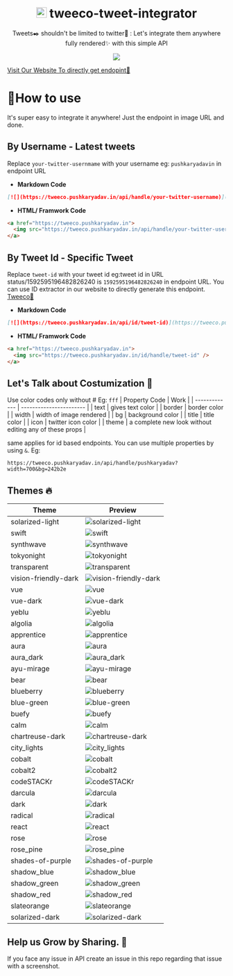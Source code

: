 <div align="center"> 
 <h1> <img src="https://tweeco.pushkaryadav.in/images/tweeco_logo.png" height="24px" /> tweeco-tweet-integrator </h1>
  <p>Tweets✒️ shouldn't be limited to twitter🐧 : Let's integrate them anywhere fully rendered✨ with this simple API </p>
  <img src="https://tweeco.pushkaryadav.in/api/id/1635154270780788741" />
</div>

[Visit Our Website To directly get endopint🚀](https://tweeco.pushkaryadav.in)

# 🤔How to use

It's super easy to integrate it anywhere! Just the endpoint in image URL and done.

## By Username - Latest tweets

Replace `your-twitter-usernmame` with your username eg: `pushkaryadavin` in endpoint URL

- **Markdown Code**

```markdown
[![](https://tweeco.pushkaryadav.in/api/handle/your-twitter-username)](https://tweeco.pushkaryadav.in)
```

- **HTML/ Framwork Code**

```html
<a href="https://tweeco.pushkaryadav.in">
  <img src="https://tweeco.pushkaryadav.in/api/handle/your-twitter-username" />
</a>
```

## By Tweet Id - Specific Tweet

Replace `tweet-id` with your tweet id eg:tweet id in URL status/1592595196482826240 is `1592595196482826240` in endpoint URL. You can use ID extractor in our website to directly generate this endpoint. [Tweeco🚀](https://tweeco.pushkaryadav.in)

- **Markdown Code**

```markdown
[![](https://tweeco.pushkaryadav.in/api/id/tweet-id)](https://tweeco.pushkaryadav.in)
```

- **HTML/ Framwork Code**

```html
<a href="https://tweeco.pushkaryadav.in">
  <img src="https://tweeco.pushkaryadav.in/id/handle/tweet-id" />
</a>
```

## Let's Talk about Costumization 🌟

Use color codes only without # Eg: `fff`
| Property Code | Work |
| ------------- | ----------------------- |
| text | gives text color |
| border | border color |
| width | width of image rendered |
| bg | background color |
| title | title color |
| icon | twitter icon color |
| theme | a complete new look without editing any of these props |

same applies for id based endpoints. You can use multiple properties by using `&`. Eg:

```
https://tweeco.pushkaryadav.in/api/handle/pushkaryadav?width=700&bg=242b2e
```

## Themes 🔥

| Theme                | Preview                                                                     |
| -------------------- | --------------------------------------------------------------------------- |
| solarized-light | ![solarized-light](https://github.com/pushkarydv/readme-tweets/assets/96358784/e5d39289-017b-4fa2-93bf-c5bc261573f6) |
| swift | ![swift](https://github.com/pushkarydv/readme-tweets/assets/96358784/fd08c3d5-616d-4054-a9cf-aec2e72327cf) |
| synthwave | ![synthwave](https://github.com/pushkarydv/readme-tweets/assets/96358784/c162977f-2967-4e7c-bbdc-e5c2425a5441) |
| tokyonight | ![tokyonight](https://github.com/pushkarydv/readme-tweets/assets/96358784/88944d67-62bd-4b30-bcd6-1072deeb5236) |
| transparent | ![transparent](https://github.com/pushkarydv/readme-tweets/assets/96358784/9209db29-83fd-4b38-bd1b-68e8485a0f5f) |
| vision-friendly-dark | ![vision-friendly-dark](https://github.com/pushkarydv/readme-tweets/assets/96358784/8f8553a3-03ee-4955-a60c-f6f5102e0e2d) |
| vue | ![vue](https://github.com/pushkarydv/readme-tweets/assets/96358784/3b1f4d7e-2b6e-4814-80f9-9d76831dc4c5) |
| vue-dark | ![vue-dark](https://github.com/pushkarydv/readme-tweets/assets/96358784/95c70373-8da8-4772-ab87-148b16bcb7b2) |
| yeblu | ![yeblu](https://github.com/pushkarydv/readme-tweets/assets/96358784/2fc43deb-0b71-423e-a549-5e16cf35485b) |
| algolia | ![algolia](https://github.com/pushkarydv/readme-tweets/assets/96358784/619985bf-406f-4006-8a0c-37c49217513f) |
| apprentice | ![apprentice](https://github.com/pushkarydv/readme-tweets/assets/96358784/99b5fbae-40ee-4806-8886-74a67a4419f3) |
| aura | ![aura](https://github.com/pushkarydv/readme-tweets/assets/96358784/81c1d13a-6f0a-4b59-b222-ab2627c913f6) |
| aura_dark | ![aura_dark](https://github.com/pushkarydv/readme-tweets/assets/96358784/4f213d87-9ebc-4cd2-b4a5-ae88d840d622) |
| ayu-mirage | ![ayu-mirage](https://github.com/pushkarydv/readme-tweets/assets/96358784/427275cd-2c22-4ae8-8479-bac22a499e82) |
| bear | ![bear](https://github.com/pushkarydv/readme-tweets/assets/96358784/edb5ee2e-5a7c-4dcf-8659-6f4399ca52bc) |
| blueberry | ![blueberry](https://github.com/pushkarydv/readme-tweets/assets/96358784/b82cef9b-c64b-4725-be09-473373fa38be) |
| blue-green | ![blue-green](https://github.com/pushkarydv/readme-tweets/assets/96358784/bb03bfbf-e4b8-43b5-9333-e94ae5cd5765) |
| buefy | ![buefy](https://github.com/pushkarydv/readme-tweets/assets/96358784/151eae73-703f-4d93-bdb4-b2dafd0e6613) |
| calm | ![calm](https://github.com/pushkarydv/readme-tweets/assets/96358784/3b2c22d0-3913-4ded-8e0e-b7f1284b6dd7) |
| chartreuse-dark | ![chartreuse-dark](https://github.com/pushkarydv/readme-tweets/assets/96358784/81bcfb6b-e7f3-4550-ad10-187e021798df) |
| city_lights | ![city_lights](https://github.com/pushkarydv/readme-tweets/assets/96358784/e4365063-1742-4674-9c75-e36d86a5e01f) |
| cobalt | ![cobalt](https://github.com/pushkarydv/readme-tweets/assets/96358784/6f1c6b8c-c820-4c0e-b8af-ee5d94c08aeb) |
| cobalt2 | ![cobalt2](https://github.com/pushkarydv/readme-tweets/assets/96358784/d8be0715-ebff-4acc-add8-52f88e8232d0) |
| codeSTACKr | ![codeSTACKr](https://github.com/pushkarydv/readme-tweets/assets/96358784/70c338d5-ce96-4474-8bfe-bdda0de30b5e) |
| darcula | ![darcula](https://github.com/pushkarydv/readme-tweets/assets/96358784/9ef904b7-ba19-46e1-acf0-f9bd28539b29) |
| dark | ![dark](https://github.com/pushkarydv/readme-tweets/assets/96358784/4ba9ab99-672b-4196-8050-22e2619d13f7) |
| radical | ![radical](https://github.com/pushkarydv/readme-tweets/assets/96358784/b7f61fe8-dfb8-49ce-bce2-aa929d6cd147) |
| react | ![react](https://github.com/pushkarydv/readme-tweets/assets/96358784/04c7cfec-fcf4-46b3-8833-fd1d319a8e9f) |
| rose | ![rose](https://github.com/pushkarydv/readme-tweets/assets/96358784/4ee7e46c-6056-4f39-a964-187a69583369) |
| rose_pine | ![rose_pine](https://github.com/pushkarydv/readme-tweets/assets/96358784/339c3480-37ee-4fa6-9e9f-7ada439641e8) |
| shades-of-purple | ![shades-of-purple](https://github.com/pushkarydv/readme-tweets/assets/96358784/88b27601-6de1-41a7-86d6-dcede355415b) |
| shadow_blue | ![shadow_blue](https://github.com/pushkarydv/readme-tweets/assets/96358784/e493c200-8594-4463-b129-e2566af3236b) |
| shadow_green | ![shadow_green](https://github.com/pushkarydv/readme-tweets/assets/96358784/e1127d33-f15b-4331-8ffe-19634bebc648) |
| shadow_red | ![shadow_red](https://github.com/pushkarydv/readme-tweets/assets/96358784/67d65587-4c8b-47e5-9491-90801833e93d) |
| slateorange | ![slateorange](https://github.com/pushkarydv/readme-tweets/assets/96358784/83e529ce-9d22-4241-a9d0-4e64f4a122f6) |
| solarized-dark | ![solarized-dark](https://github.com/pushkarydv/readme-tweets/assets/96358784/8862b49d-037e-4f5f-ab8a-3408edc3d080) |

## Help us Grow by Sharing. 🚀

If you face any issue in API create an issue in this repo regarding that issue with a screenshot.
